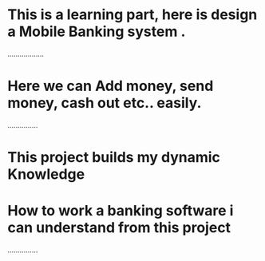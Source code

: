 # This is a learning part, here is design a Mobile Banking system .
..................
# Here we can Add money, send money, cash out etc.. easily.
...............

# This project builds my dynamic Knowledge 
# How to work a banking software i can understand from this project 
...............
